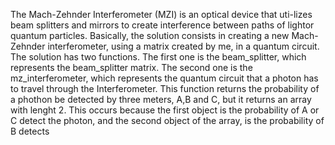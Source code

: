The Mach-Zehnder Interferometer (MZI) is an optical device that uti-lizes beam splitters and mirrors to create interference between paths of lightor quantum particles.
Basically, the solution consists in creating a new Mach-Zehnder interferometer, using a matrix created by me, in a quantum circuit.
The solution has two functions. The first one is the beam_splitter, which represents the beam_splitter matrix.
The second one is the mz_interferometer, which represents the quantum circuit that a photon has to travel through the Interferometer. This function returns the probability of a phothon be detected by three meters, A,B and C, but it returns an array with lenght 2.
This occurs because the first object is the probability of A or C detect the photon, and the second object of the array, is the probability of B detects
